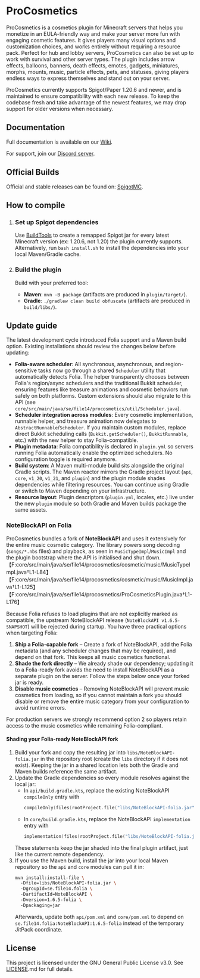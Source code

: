 # ProCosmetics

ProCosmetics is a cosmetics plugin for Minecraft servers that helps you monetize in an EULA-friendly way and make
your server more fun with engaging cosmetic features. It gives players many visual options and customization choices,
and works entirely without requiring a resource pack. Perfect for hub and lobby servers, ProCosmetics can also be set up
to work with survival and other server types. The plugin includes arrow effects, balloons, banners, death effects,
emotes, gadgets, miniatures, morphs, mounts, music, particle effects, pets, and statuses, giving players endless ways to
express themselves and stand out on your server.

ProCosmetics currently supports Spigot/Paper 1.20.6 and newer, and is maintained to ensure compatibility with each new
release. To keep the codebase fresh and take advantage of the newest features, we may drop support for older versions
when necessary.

## Documentation

Full documentation is available on our [Wiki](https://github.com/File14/ProCosmetics/wiki).

For support, join our [Discord server](https://discord.gg/ERVgpfg).

## Official Builds

Official and stable releases can be found on:
[SpigotMC](https://www.spigotmc.org).

## How to compile

1. ### Set up Spigot dependencies
   Use [BuildTools](https://www.spigotmc.org/wiki/buildtools/#wikiPage) to create a remapped Spigot jar for every latest
   Minecraft version (ex: 1.20.6, not 1.20) the plugin currently supports. Alternatively, run
   `bash install.sh` to install the dependencies into your local Maven/Gradle cache.

2. ### Build the plugin
   Build with your preferred tool:

   - **Maven**: `mvn -B package` (artifacts are produced in `plugin/target/`).
   - **Gradle**: `./gradlew clean build obfuscate` (artifacts are produced in `build/libs/`).

## Update guide

The latest development cycle introduced Folia support and a Maven build option. Existing installations should review the
changes below before updating:

- **Folia-aware scheduler**: All synchronous, asynchronous, and region-sensitive tasks now go through a shared
  `Scheduler` utility that automatically detects Folia. The helper transparently chooses between Folia's region/async
  schedulers and the traditional Bukkit scheduler, ensuring features like treasure animations and cosmetic behaviors run
  safely on both platforms. Custom extensions should also migrate to this API (see
  `core/src/main/java/se/file14/procosmetics/util/Scheduler.java`).
- **Scheduler integration across modules**: Every cosmetic implementation, runnable helper, and treasure animation now
  delegates to `AbstractRunnable`/`Scheduler`. If you maintain custom modules, replace direct Bukkit scheduling calls
  (`Bukkit.getScheduler()`, `BukkitRunnable`, etc.) with the new helper to stay Folia-compatible.
- **Plugin metadata**: Folia compatibility is declared in `plugin.yml` so servers running Folia automatically enable the
  optimized schedulers. No configuration toggle is required anymore.
- **Build system**: A Maven multi-module build sits alongside the original Gradle scripts. The Maven reactor mirrors the
  Gradle project layout (`api`, `core`, `v1_20`, `v1_21`, and `plugin`) and the plugin module shades dependencies while
  filtering resources. You can continue using Gradle or switch to Maven depending on your infrastructure.
- **Resource layout**: Plugin descriptors (`plugin.yml`, locales, etc.) live under the new `plugin` module so both Gradle
  and Maven builds package the same assets.

### NoteBlockAPI on Folia

ProCosmetics bundles a fork of **NoteBlockAPI** and uses it extensively for the entire music cosmetic category. The
library powers song decoding (`songs/*.nbs` files) and playback, as seen in
`MusicTypeImpl`/`MusicImpl` and the plugin bootstrap where the API is initialised and shut down.【F:core/src/main/java/se/file14/procosmetics/cosmetic/music/MusicTypeImpl.java†L1-L84】【F:core/src/main/java/se/file14/procosmetics/cosmetic/music/MusicImpl.java†L1-L125】【F:core/src/main/java/se/file14/procosmetics/ProCosmeticsPlugin.java†L1-L176】

Because Folia refuses to load plugins that are not explicitly marked as compatible, the upstream NoteBlockAPI release
(`NoteBlockAPI v1.6.5-SNAPSHOT`) will be rejected during startup. You have three practical options when targeting Folia:

1. **Ship a Folia-capable fork** – Create a fork of NoteBlockAPI, add the Folia metadata (and any scheduler changes that
   may be required), and depend on that fork. This keeps all music cosmetics functional.
2. **Shade the fork directly** – We already shade our dependency; updating it to a Folia-ready fork avoids the need to
   install NoteBlockAPI as a separate plugin on the server. Follow the steps below once your forked jar is ready.
3. **Disable music cosmetics** – Removing NoteBlockAPI will prevent music cosmetics from loading, so if you cannot
   maintain a fork you should disable or remove the entire music category from your configuration to avoid runtime
   errors.

For production servers we strongly recommend option 2 so players retain access to the music cosmetics while remaining
Folia-compliant.

#### Shading your Folia-ready NoteBlockAPI fork

1. Build your fork and copy the resulting jar into `libs/NoteBlockAPI-folia.jar` in the repository root (create the
   `libs` directory if it does not exist). Keeping the jar in a shared location lets both the Gradle and Maven builds
   reference the same artifact.
2. Update the Gradle dependencies so every module resolves against the local jar:
   - In `api/build.gradle.kts`, replace the existing NoteBlockAPI `compileOnly` entry with
     ```kotlin
     compileOnly(files(rootProject.file("libs/NoteBlockAPI-folia.jar")))
     ```
   - In `core/build.gradle.kts`, replace the NoteBlockAPI `implementation` entry with
     ```kotlin
     implementation(files(rootProject.file("libs/NoteBlockAPI-folia.jar")))
     ```
   These statements keep the jar shaded into the final plugin artifact, just like the current remote dependency.
3. If you use the Maven build, install the jar into your local Maven repository so the `api` and `core` modules can pull
   it in:
   ```bash
   mvn install:install-file \ 
     -Dfile=libs/NoteBlockAPI-folia.jar \ 
     -DgroupId=se.file14.folia \ 
     -DartifactId=NoteBlockAPI \ 
     -Dversion=1.6.5-folia \ 
     -Dpackaging=jar
   ```
   Afterwards, update both `api/pom.xml` and `core/pom.xml` to depend on `se.file14.folia:NoteBlockAPI:1.6.5-folia`
   instead of the temporary JitPack coordinate.

## License

This project is licensed under the GNU General Public License v3.0. See [LICENSE](LICENSE).md for full details.